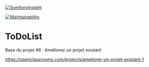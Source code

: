 [![SymfonyInsight](https://insight.symfony.com/projects/b5bad815-3fe3-4714-b63f-cc9468b9eb88/small.svg)](https://insight.symfony.com/projects/b5bad815-3fe3-4714-b63f-cc9468b9eb88)

[![Maintainability](https://api.codeclimate.com/v1/badges/9f32e6312a31ca40dc78/maintainability)](https://codeclimate.com/github/abdounikarim/projet8-TodoList/maintainability)

ToDoList
========

Base du projet #8 : Améliorez un projet existant

https://openclassrooms.com/projects/ameliorer-un-projet-existant-1
